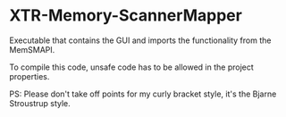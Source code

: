 # XTR-Memory-ScannerMapper

Executable that contains the GUI and imports the functionality from the MemSMAPI.

To compile this code, unsafe code has to be allowed in the project properties.

PS: Please don't take off points for my curly bracket style, it's the Bjarne Stroustrup style.
